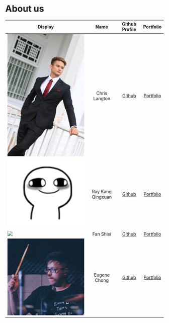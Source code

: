 # About us

Display | Name | Github Profile | Portfolio 
--------|:----:|:--------------:|:---------:
![](teamMembers/formal_chris.JPG) | Chris Langton | [Github](https://github.com/ChrisLangton) | [Portfolio](team/ChrisLangton.md)
![](teamMembers/stresse.png) | Ray Kang Qingxuan | [Github](https://github.com/Rrraaaeee) | [Portfolio](team/Rrraaaeee.md)
![](teamMembers/shixi_mugshot.png) | Fan Shixi | [Github](https://github.com/fansxx) | [Portfolio](team/fansxx.md)
![](teamMembers/EugeneChong.jpg) | Eugene Chong | [Github](https://github.com/theeugenechong) | [Portfolio](team/theeugenechong.md)

